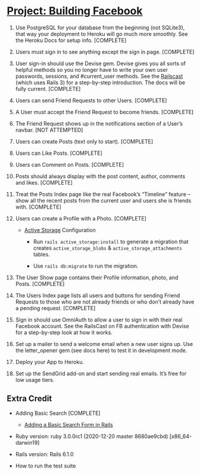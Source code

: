 # [Project: Building Facebook](https://www.theodinproject.com/courses/ruby-on-rails/lessons/final-project#null)


1. Use PostgreSQL for your database from the beginning (not SQLite3), that way your deployment to Heroku will go much more smoothly. See the Heroku Docs for setup info. [COMPLETE]

2. Users must sign in to see anything except the sign in page. [COMPLETE]

3. User sign-in should use the Devise gem. Devise gives you all sorts of helpful methods so you no longer have to write your own user passwords, sessions, and #current_user methods. See the [Railscast](http://railscasts.com/episodes/209-introducing-devise?view=asciicast) (which uses Rails 3) for a step-by-step introduction. The docs will be fully current. [COMPLETE]

4. Users can send Friend Requests to other Users. [COMPLETE]

5. A User must accept the Friend Request to become friends. [COMPLETE]

6. The Friend Request shows up in the notifications section of a User’s navbar. [NOT ATTEMPTED]

7. Users can create Posts (text only to start). [COMPLETE]

8. Users can Like Posts. [COMPLETE]

9. Users can Comment on Posts. [COMPLETE]

10. Posts should always display with the post content, author, comments and likes. [COMPLETE]

11. Treat the Posts Index page like the real Facebook’s “Timeline” feature – show all the recent posts from the current user and users she is friends with. [COMPLETE]

12. Users can create a Profile with a Photo. [COMPLETE]

    * [Active Storage](https://guides.rubyonrails.org/active_storage_overview.html) Configuration

        * Run `rails active_storage:install` to generate a migration that creates `active_storage_blobs` & `active_storage_attachments` tables.

        * Use `rails db:migrate` to run the migration.

13. The User Show page contains their Profile information, photo, and Posts. [COMPLETE]

14. The Users Index page lists all users and buttons for sending Friend Requests to those who are not already friends or who don’t already have a pending request. [COMPLETE]

15. Sign in should use OmniAuth to allow a user to sign in with their real Facebook account. See the RailsCast on FB authentication with Devise for a step-by-step look at how it works.

16. Set up a mailer to send a welcome email when a new user signs up. Use the letter_opener gem (see docs here) to test it in development mode.

17. Deploy your App to Heroku.

18. Set up the SendGrid add-on and start sending real emails. It’s free for low usage tiers.


## Extra Credit

* Adding Basic Search [COMPLETE]
    * [Adding a Basic Search Form in Rails](https://dev.to/mwong068/adding-a-basic-search-form-in-rails-5hnl)

* Ruby version: ruby 3.0.0rc1 (2020-12-20 master 8680ae9cbd) [x86_64-darwin19]

* Rails version: Rails 6.1.0

* How to run the test suite
